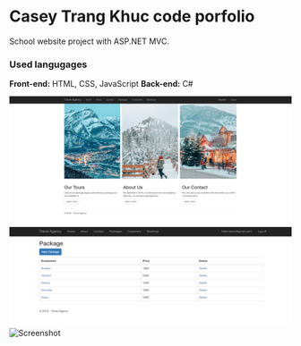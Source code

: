 # Casey Trang Khuc code porfolio
School website project with ASP.NET MVC.

### Used langugages
**Front-end:** HTML, CSS, JavaScript
**Back-end:** C#

![Screenshot](screenshot1.png)
![Screenshot](screenshot2.png)
![Screenshot](screenshot3.png)